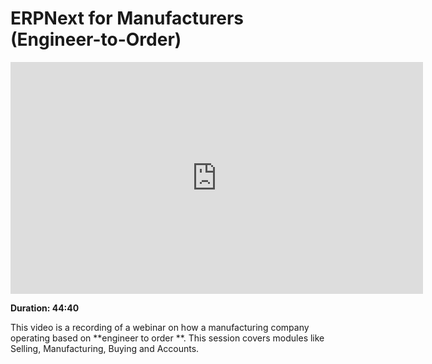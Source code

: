# ERPNext for Manufacturers (Engineer-to-Order)

<iframe width="660" height="371" src="https://www.youtube.com/embed/_fjFnEjvGt8" frameborder="0" allowfullscreen></iframe>

**Duration: 44:40**

This video is a recording of a webinar on how a manufacturing company operating based on **engineer to order **. This session covers modules like Selling, Manufacturing, Buying and Accounts.
